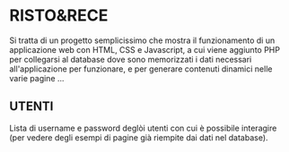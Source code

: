 # RISTO&RECE #
Si tratta di un progetto semplicissimo che mostra il funzionamento di un applicazione web con HTML, CSS e Javascript, a cui viene aggiunto PHP per collegarsi al database dove sono memorizzati i dati necessari all'applicazione per funzionare, e per generare contenuti dinamici nelle varie pagine
...

## UTENTI ##
Lista di username e password deglòi utenti con cui è possibile interagire (per vedere degli esempi di pagine già riempite dai dati nel database). 

